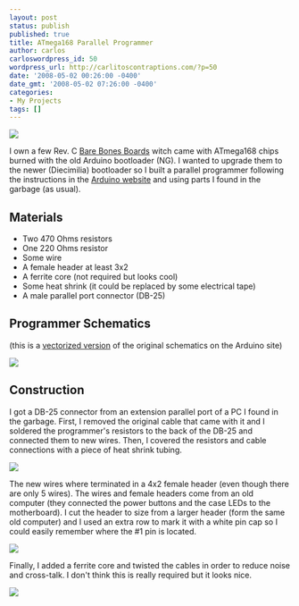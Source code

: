 ```yaml
---
layout: post
status: publish
published: true
title: ATmega168 Parallel Programmer
author: carlos
carloswordpress_id: 50
wordpress_url: http://carlitoscontraptions.com/?p=50
date: '2008-05-02 00:26:00 -0400'
date_gmt: '2008-05-02 07:26:00 -0400'
categories:
- My Projects
tags: []
---
```

[![](http://2.bp.blogspot.com/_940DBYqYeYo/SB4hg4JSG6I/AAAAAAAAAp4/zM-0biU-OgE/s320/ss851490.jpg)](http://2.bp.blogspot.com/_940DBYqYeYo/SB4hg4JSG6I/AAAAAAAAAp4/zM-0biU-OgE/s1600-h/ss851490.jpg)

I own a few Rev. C [Bare Bones Boards](http://moderndevice.com/) witch came with ATmega168 chips burned with the old Arduino bootloader (NG). I wanted to upgrade them to the newer (Diecimilia) bootloader so I built a parallel programmer following the instructions in the [Arduino website](http://www.arduino.cc/en/Hacking/ParallelProgrammer) and using parts I found in the garbage (as usual).

## Materials

*   Two 470 Ohms resistors
*   One 220 Ohms resistor
*   Some wire
*   A female header at least 3x2
*   A ferrite core (not required but looks cool)
*   Some heat shrink (it could be replaced by some electrical tape)
*   A male parallel port connector (DB-25)

## Programmer Schematics

(this is a [vectorized version](http://carlitoscontraptions.com/wp-content/uploads/2009/04/parallelprogrammer.svg "Parallel Programmer") of the original schematics on the Arduino site)

[![](http://3.bp.blogspot.com/_940DBYqYeYo/SB4jUIJSG-I/AAAAAAAAAqY/uQgGrthC_aA/s320/schematics.png)](http://3.bp.blogspot.com/_940DBYqYeYo/SB4jUIJSG-I/AAAAAAAAAqY/uQgGrthC_aA/s1600-h/schematics.png)

## Construction

I got a DB-25 connector from an extension parallel port of a PC I found in the garbage. First, I removed the original cable that came with it and I soldered the programmer's resistors to the back of the DB-25 and connected them to new wires. Then, I covered the resistors and cable connections with a piece of heat shrink tubing.

[![](http://2.bp.blogspot.com/_940DBYqYeYo/SB4hh4JSG9I/AAAAAAAAAqQ/hgKSHsB-Omo/s320/ss851498.jpg)](http://2.bp.blogspot.com/_940DBYqYeYo/SB4hh4JSG9I/AAAAAAAAAqQ/hgKSHsB-Omo/s1600-h/ss851498.jpg)

The new wires where terminated in a 4x2 female header (even though there are only 5 wires). The wires and female headers come from an old computer (they connected the power buttons and the case LEDs to the motherboard). I cut the header to size from a larger header (form the same old computer) and I used an extra row to mark it with a white pin cap so I could easily remember where the #1 pin is located.

[![](http://2.bp.blogspot.com/_940DBYqYeYo/SB6Ej4JSG_I/AAAAAAAAAqg/wHEluYVtKxY/s320/ss851496-mod.jpg)](http://2.bp.blogspot.com/_940DBYqYeYo/SB6Ej4JSG_I/AAAAAAAAAqg/wHEluYVtKxY/s1600-h/ss851496-mod.jpg)

Finally, I added a ferrite core and twisted the cables in order to reduce noise and cross-talk. I don't think this is really required but it looks nice.

[![](http://4.bp.blogspot.com/_940DBYqYeYo/SB4hhYJSG7I/AAAAAAAAAqA/ifDJ_Qd3d1o/s320/ss851494.jpg)](http://4.bp.blogspot.com/_940DBYqYeYo/SB4hhYJSG7I/AAAAAAAAAqA/ifDJ_Qd3d1o/s1600-h/ss851494.jpg)